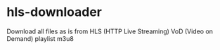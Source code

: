 # hls-downloader
Download all files as is from HLS (HTTP Live Streaming) VoD (Video on Demand) playlist m3u8
